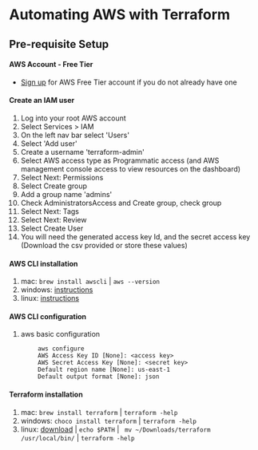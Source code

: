 # Automating AWS with Terraform

## Pre-requisite Setup 

#### AWS Account - Free Tier
- [Sign up](https://aws.amazon.com/free) for AWS Free Tier account if you do not already have one
  
#### Create an IAM user
   1. Log into your root AWS account
   2. Select Services > IAM
   3. On the left nav bar select 'Users'
   4. Select 'Add user'
   5. Create a username 'terraform-admin'
   6. Select AWS access type as Programmatic access (and AWS management console access to view resources on the dashboard)
   7. Select Next: Permissions
   8. Select Create group
   9. Add a group name 'admins'
   10. Check AdministratorsAccess and Create group, check group
   11. Select Next: Tags 
   12. Select Next: Review 
   13. Select Create User
   14. You will need the generated access key Id, and the secret access key (Download the csv provided or store these values)
   

#### AWS CLI installation
  1. mac: `brew install awscli` | `aws --version`
  2. windows: [instructions](https://docs.aws.amazon.com/cli/latest/userguide/install-cliv2-windows.html)
  3. linux:   [instructions](https://docs.aws.amazon.com/cli/latest/userguide/install-cliv2-linux.html)

#### AWS CLI configuration 
   1. aws basic configuration   
```
        aws configure   
        AWS Access Key ID [None]: <access key>
        AWS Secret Access Key [None]: <secret key>
        Default region name [None]: us-east-1
        Default output format [None]: json
```

   
#### Terraform installation
   1. mac: `brew install terraform` | `terraform -help`
   2. windows: `choco install terraform` | `terraform -help`
   3. linux: [download](https://www.terraform.io/downloads.html) | `echo $PATH` | ` mv ~/Downloads/terraform /usr/local/bin/` | `terraform -help`